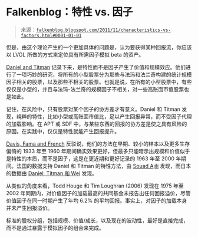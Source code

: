 <!--yml

分类：未分类

日期：2024 年 5 月 12 日 20:39:05

-->

# Falkenblog：特性 vs. 因子

> 来源：[`falkenblog.blogspot.com/2011/11/characteristics-vs-factors.html#0001-01-01`](http://falkenblog.blogspot.com/2011/11/characteristics-vs-factors.html#0001-01-01)

但是，由这个理论产生的一个更加具体的问题是，认为要获得某种回报流，你应该以 LVOL 所做的方式来定位具有所需因子模拟 beta 的资产。

[Daniel and Titman](http://thefinanceworks.net/Workshop/1002/private/3_Asset%20pricing/Articles/Daniel%20Titman%20on%20characteristics%20vs%20covariances%20JF%201997.pdf) 记录下来，是特性而不是因子产生了价值和规模效应。他们进行了一项巧妙的研究，将所有的小型股票分为那些与法玛和法兰奇构建的统计规模因子相关的股票，以及那些不相关的股票。也就是说，在所有的小型股票中，有些仅仅是小型的，并且与法玛-法兰奇的规模因子不相关，对一些高账面市值股票也是如此。

记住，在风险中，只有股票对某个因子的协方差才有意义。Daniel 和 Titman 发现，纯粹的特性，比如小型或高账面市值比，足以产生回报异常，而不受因子代理的加载影响。在 APT 或 SDF 中，与某些东西的回报的协方差是使之具有风险的原因。在实践中，仅仅是特性就能产生回报提升。

[Davis, Fama and French](http://robinswoodfinancial.com/documents/SSRN-id98678.pdf) 反驳说，他们的方法在早期、较小的样本以及更多生存偏倚的 1933 年至 1960 年期间确实效果更好，但最多只能暗示出规模和价值似乎是特性的本质，而不是因子，这是在更近期和更好记录的 1963 年至 2000 年期间。法国的数据支持 Daniel 和 Titman 的特性方法，由 [Souad Ajili](http://basepub.dauphine.fr/xmlui/bitstream/handle/123456789/4169/cereg200305.pdf;jsessionid=657A8327FE4C3ECF62AFBEE3B9B6E173?sequence=1) 发现，而日本的数据由 [Daniel, Titman 和 Wei](http://www.econ.yale.edu/~shiller/behfin/2001-05-11/daniel-titman.pdf) 发现。

从类似的角度来看，Todd Houge 和 Tim Loughran (2006) 发现在 1975 年至 2002 年同期内，对价值因子的加载最高的共同基金未报告出任何回报溢价，尽管价值因子在同一时期产生了年均 6.2% 的平均回报。事实上，对因子的加载本身并未产生回报溢价。

标准的股权分组，包括规模、价值/成长，以及现在的波动性，最好是直接完成，而不是通过暴露于模拟因子的组合来完成。
